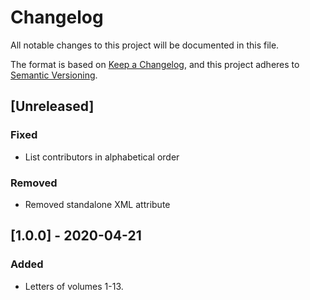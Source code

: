 # Changelog
All notable changes to this project will be documented in this file.

The format is based on [Keep a Changelog](https://keepachangelog.com/en/1.0.0/), and this project adheres to [Semantic Versioning](https://semver.org/spec/v2.0.0.html).

## [Unreleased]
### Fixed
- List contributors in alphabetical order

### Removed
- Removed standalone XML attribute

## [1.0.0] - 2020-04-21
### Added
- Letters of volumes 1-13.
